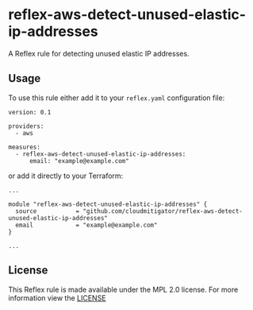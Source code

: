 # reflex-aws-detect-unused-elastic-ip-addresses
A Reflex rule for detecting unused elastic IP addresses.

## Usage
To use this rule either add it to your `reflex.yaml` configuration file:  
```
version: 0.1

providers:
  - aws

measures:
  - reflex-aws-detect-unused-elastic-ip-addresses:
      email: "example@example.com"
```

or add it directly to your Terraform:  
```
...

module "reflex-aws-detect-unused-elastic-ip-addresses" {
  source           = "github.com/cloudmitigator/reflex-aws-detect-unused-elastic-ip-addresses"
  email            = "example@example.com"
}

...
```

## License
This Reflex rule is made available under the MPL 2.0 license. For more information view the [LICENSE](https://github.com/cloudmitigator/reflex-aws-detect-unused-elastic-ip-addresses/blob/master/LICENSE) 
